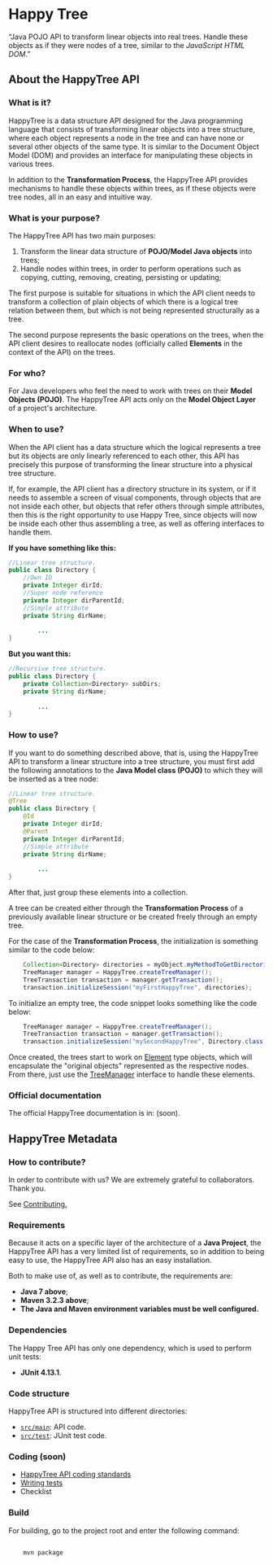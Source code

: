 
# Happy Tree

“Java POJO API to transform linear objects into real trees. Handle
these objects as if they were nodes of a tree, similar to the
*JavaScript HTML DOM*.”


## About the HappyTree API

### What is it?

HappyTree is a data structure API designed for the Java programming 
language that consists of transforming linear objects into a tree 
structure, where each object represents a node in the tree and can 
have none or several other objects of the same type. It is similar 
to the Document Object Model (DOM) and provides an interface for 
manipulating these objects in various trees.

In addition to the **Transformation Process**, the HappyTree API
provides mechanisms to handle these objects within trees, as if these
objects were tree nodes, all in an easy and intuitive way.

### What is your purpose?

The HappyTree API has two main purposes:

<ol>
<li>Transform the linear data structure of
 <b>POJO/Model Java objects</b> into trees;</li>
<li>Handle nodes within trees, in order to perform operations such as
 copying, cutting, removing, creating, persisting or updating;</li>
</ol>

The first purpose is suitable for situations in which the API client
needs to transform a collection of plain objects of which there is a
logical tree relation between them, but which is not being
represented structurally as a tree.

The second purpose represents the basic operations on the trees, when
the API client desires to reallocate nodes (officially called
**Elements** in the context of the API) on the trees.

### For who?

For Java developers who feel the need to work with trees on their
**Model Objects (POJO)**. The HappyTree API acts only on the
**Model Object Layer** of a project's architecture.

### When to use?

When the API client has a data structure which the logical represents
a tree but its objects are only linearly referenced to each other,
this API has precisely this purpose of transforming the linear
structure into a physical tree structure.

If, for example, the API client has a directory structure in its 
system, or if it needs to assemble a screen of visual components, 
through objects that are not inside each other, but objects that 
refer others through simple attributes, then this is the right 
opportunity to use Happy Tree, since objects will now be inside 
each other thus assembling a tree, as well as offering interfaces 
to handle them.

<b>If you have something like this:</b><br>

```java
//Linear tree structure.  
public class Directory {
	//Own ID
	private Integer dirId;
	//Super node reference
	private Integer dirParentId;
	//Simple attribute
	private String dirName;
	
		...
}  
```

<b>But you want this:</b><br>

```java
//Recursive tree structure.
public class Directory {
	private Collection<Directory> subDirs;
	private String dirName;
	
		...
}
```

### How to use?

If you want to do something described above, that is, using the
HappyTree API to transform a linear structure into a tree structure,
you must first add the following annotations to the
**Java Model class (POJO)** to which they will be inserted as a tree
node:

```java
//Linear tree structure.
@Tree
public class Directory {
	@Id
	private Integer dirId;
	@Parent
	private Integer dirParentId;
	//Simple attribute
	private String dirName;
	
		...
}
```

After that, just group these elements into a collection.

A tree can be created either through the **Transformation Process**
of a previously available linear structure or be created freely
through an empty tree.

For the case of the **Transformation Process**, the initialization is
something similar to the code below:

```java
	Collection<Directory> directories = myObject.myMethodToGetDirectories();
	TreeManager manager = HappyTree.createTreeManager();
	TreeTransaction transaction = manager.getTransaction();
	transaction.initializeSession("myFirstHappyTree", directories);
```

To initialize an empty tree, the code snippet looks something like
the code below:

```java
	TreeManager manager = HappyTree.createTreeManager();
	TreeTransaction transaction = manager.getTransaction();
	transaction.initializeSession("mySecondHappyTree", Directory.class);
```

Once created, the trees start to work on
[Element](./src/main/java/com/miuey/happytree/Element.java)
type objects, which will encapsulate the "original objects"
represented as the respective nodes. From there, just use the
[TreeManager](./src/main/java/com/miuey/happytree/TreeManager.java)
interface to handle these elements.

### Official documentation

The official HappyTree documentation is in: (soon).


## HappyTree Metadata


### How to contribute?

In order to contribute with us?
We are extremely grateful to collaborators.
Thank you.

See [Contributing.](./.github/CONTRIBUTING.md)

### Requirements

Because it acts on a specific layer of the architecture of a
**Java Project**, the HappyTree API has a very limited list of
requirements, so in addition to being easy to use, the HappyTree API
also has an easy installation.

Both to make use of, as well as to contribute, the requirements are:

* **Java 7 above**;
* **Maven 3.2.3 above**;
* **The Java and Maven environment variables must be well configured.**

### Dependencies

The Happy Tree API has only one dependency, which is used to perform
unit tests:

* **JUnit 4.13.1**.

### Code structure

HappyTree API is structured into different directories:

- [`src/main`](./src/main): API code.
- [`src/test`](./src/test): JUnit test code.

### Coding (soon)

* [HappyTree API coding standards](/.github/coding/CODING_STANDARDS.md)
* [Writing tests](/.github/coding/WRITING_TESTS.md)
* Checklist

### Build

For building, go to the project root and enter the following command:

<code>
	mvn package
</code>
